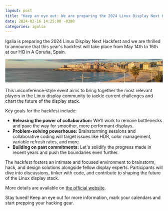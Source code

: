 ```yaml
---
layout: post
title: "Keep an eye out: We are preparing the 2024 Linux Display Next Hackfest!"
date: 2024-02-16 14:25:00 -0300
categories: igalia 
---
```


Igalia is preparing the 2024 Linux Display Next Hackfest and we are thrilled to
announce that this year's hackfest will take place from May 14th to 16th at our
HQ in A Coruña, Spain.

![](https://github.com/melissawen/melissawen.github.io/blob/master/img/orzan-corunha-low.jpg?raw=true)

This unconference-style event aims to bring together the most relevant players
in the Linux display community to tackle current challenges and chart the
future of the display stack.

Key goals for the hackfest include:

- **Releasing the power of collaboration:** We'll work to remove bottlenecks
  and pave the way for smoother, more performant displays.
- **Problem-solving powerhouse:** Brainstorming sessions and collaborative
  coding will target issues like HDR, color management, variable refresh rates,
  and more.
- **Building on past commitments:** Let's solidify the progress made in recent
  years and push the boundaries even further.

The hackfest fosters an intimate and focused environment to brainstorm, hack,
and design solutions alongside fellow display experts. Participants will dive
into discussions, tinker with code, and contribute to shaping the future of the
Linux display stack.

More details are available on [the official website](https://events.pages.igalia.com/linuxdisplaynexthackfest/).

Stay tuned! Keep an eye out for more information, mark your calendars and start
prepping your hacking gear.
